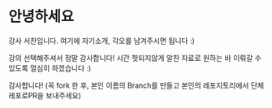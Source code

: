 # 안녕하세요

강사 서찬입니다.
여기에 자기소개, 각오를 남겨주시면 됩니다 :)

강의 선택해주셔서 정말 감사합니다!
시간 헛되지않게 알찬 자료로 원하는 바 이뤄갈 수 있도록
열심히 하겠습니다 :)

감사합니다!
(꼭 fork 한 후, 본인 이름의 Branch를 만들고 본인의 레포지토리에서 단체 레포로PR을 보내주세요)
